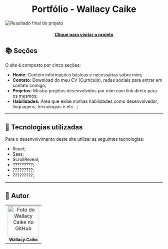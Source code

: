 <h1 align="center">
  Portfólio - Wallacy Caike
</h1>

![Resultado final do projeto](?)

<h4 align="center"><a href="#">Clique para visitar o projeto</a></h4>

## 📚 Seções

O site é composto por cinco seções:

- **Home:** Contém informações básicas e necessárias sobre mim;
- **Contato:** Download do meu CV (Currículo), redes sociais para entrar em contato comigo;
- **Projetos:** Mostra projetos desenvolvidos por mim com link direto para os mesmos;
- **Habilidades:** Área que exibe minhas habilidades como desenvolvedor, linguagens, tecnologias e etc...;

---

## 💼 Tecnologias utilizadas

Para o desenvolvimento deste site utilizei as seguintes tecnologias:

- React;
- Sass;
- ScrollReveal;
- ?????????;
- ?????????;
- ?????????;

---

<h2>🤞 Autor</h2>

<table>
  <tr>
    <td align="center">
      <a href="https://github.com/wallacycaike">
        <img src="https://avatars.githubusercontent.com/u/103141693?v=4" width="100px;" alt="Foto do Wallacy Caike no GitHub"/><br>
        <sub>
          <b>Wallacy Caike</b>
        </sub>
      </a>
    </td>
  </tr>
</table>
